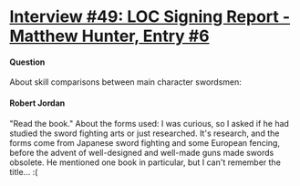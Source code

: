 # [Interview #49: LOC Signing Report - Matthew Hunter, Entry #6](https://www.theoryland.com/intvmain.php?i=49#6)

#### Question

About skill comparisons between main character swordsmen:

#### Robert Jordan

"Read the book." About the forms used: I was curious, so I asked if he had studied the sword fighting arts or just researched. It's research, and the forms come from Japanese sword fighting and some European fencing, before
the advent of well-designed and well-made guns made swords obsolete. He mentioned one book in particular, but I can't remember the title... :(

